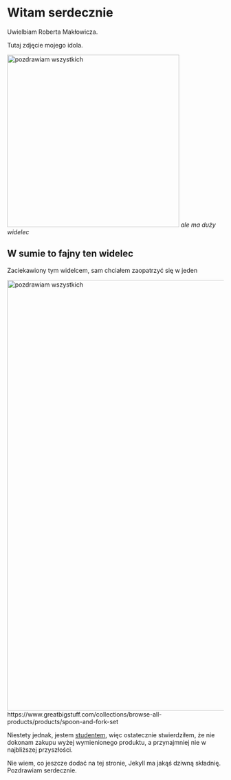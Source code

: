 # Witam serdecznie

Uwielbiam Roberta Makłowicza.

Tutaj zdjęcie mojego idola.

<img src="https://bi.im-g.pl/im/f6/66/19/z26636022V,Robert-Maklowicz.jpg" width="400" alt="pozdrawiam wszystkich"/>
<i>ale ma duży widelec</i>

## W sumie to fajny ten widelec

Zaciekawiony tym widelcem, sam chciałem zaopatrzyć się w jeden

<img src="https://i.imgur.com/EkOv6v9.png" width="1000" alt="pozdrawiam wszystkich"/>
https://www.greatbigstuff.com/collections/browse-all-products/products/spoon-and-fork-set

Niestety jednak, jestem [studentem](https://pl.wikipedia.org/wiki/Bieda), więc ostatecznie stwierdziłem, że nie dokonam zakupu wyżej wymienionego produktu, a przynajmniej nie w najbliższej przyszłości.

Nie wiem, co jeszcze dodać na tej stronie, Jekyll ma jakąś dziwną składnię. Pozdrawiam serdecznie.
